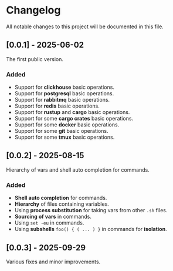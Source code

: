 # Changelog

All notable changes to this project will be documented in this file.

## [0.0.1] - 2025-06-02

The first public version.

### Added

- Support for **clickhouse** basic operations.
- Support for **postgresql** basic operations.
- Support for **rabbitmq** basic operations.
- Support for **redis** basic operations.
- Support for **rustup** and **cargo** basic operations.
- Support for some **cargo crates** basic operations.
- Support for some **docker** basic operations.
- Support for some **git** basic operations.
- Support for some **tmux** basic operations.

## [0.0.2] - 2025-08-15

Hierarchy of vars and shell auto completion for commands.

### Added

- **Shell auto completion** for commands.
- **Hierarchy** of files containing variables.
- Using **process substitution** for taking vars from other `.sh` files.
- **Sourcing of vars** in commands.
- Using `set -eu` in commands.
- Using **subshells** `foo() { ( ... ) }` in commands for **isolation**.

## [0.0.3] - 2025-09-29

Various fixes and minor improvements.
